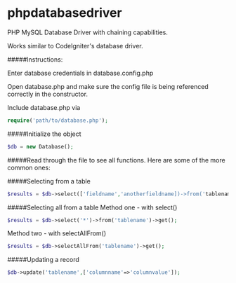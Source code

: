 phpdatabasedriver
=================

PHP MySQL Database Driver with chaining capabilities.

Works similar to CodeIgniter's database driver.

#####Instructions:

Enter database credentials in database.config.php

Open database.php and make sure the config file is being referenced correctly in the constructor.

Include database.php via
```php
require('path/to/database.php');
```
#####Initialize the object
```php
$db = new Database();
```

#####Read through the file to see all functions. Here are some of the more common ones:

#####Selecting from a table
```php
$results = $db->select(['fieldname','anotherfieldname])->from('tablename')->get();
```
#####Selecting all from a table
Method one - with select()
```php
$results = $db->select('*')->from('tablename')->get();
```
Method two - with selectAllFrom()
```php
$results = $db->selectAllFrom('tablename')->get();
```
#####Updating a record
```php
$db->update('tablename',['columnname'=>'columnvalue']);
```
